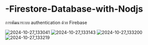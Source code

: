 # -Firestore-Database-with-Nodjs
การพัฒนาระบบ authentication ด้วย Firebase

![2024-10-27_133041](https://github.com/user-attachments/assets/6dcf1ede-70ee-4a44-96e8-e3117f69adfd)
![2024-10-27_133143](https://github.com/user-attachments/assets/e484b07f-8ac9-4fbb-ae2e-6d95a2ed0177)
![2024-10-27_133200](https://github.com/user-attachments/assets/4b3669a6-be84-427e-a34f-27124d925a02)
![2024-10-27_133219](https://github.com/user-attachments/assets/8535c7be-001d-4b79-b352-f98b58acbe39)
